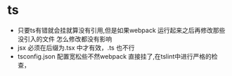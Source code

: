# ts

- 只要ts有错就会挂就算没有引用,但是如果webpack 运行起来之后再修改那些没引入的文件 怎么修改都没有影响
- jsx 必须在后缀为.tsx 中才有效，.ts 也不行
- tsconfig.json 配置宽松些不然webpack 直接挂了,在tslint中进行严格的检查，